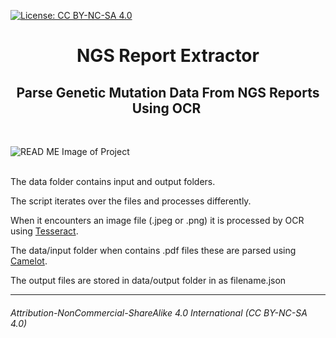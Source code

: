 [![License: CC BY-NC-SA 4.0](https://img.shields.io/badge/License-CC_BY--NC--SA_4.0-lightgrey.svg)](https://creativecommons.org/licenses/by-nc-sa/4.0/)
<div align="center">
  <h1>NGS&nbsp;Report&nbsp;Extractor</h1>
  <h2> Parse Genetic Mutation Data From NGS Reports Using OCR&nbsp;</h2>
</div>
 
<br />

![READ ME Image of Project](https://cdn.european-virus-archive.com/sites/default/files/field/image/NGS.jpg)

<br />
The data folder contains input and output folders.

The script iterates over the files  and processes differently.

When it encounters an image file (.jpeg or .png) it is processed by OCR using [Tesseract](https://es.wikipedia.org/wiki/Tesseract_OCR).

The data/input folder when contains .pdf files these are parsed using [Camelot](https://camelot-py.readthedocs.io/en/master/).

The output files are stored in data/output folder in as filename.json 




***




<h6>Attribution-NonCommercial-ShareAlike 4.0 International (CC BY-NC-SA 4.0)</h6>
<div style="width:300px; height:200px">
</div>